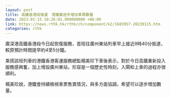 ```yaml
---
layout: post
title: 高鐵香港段復運　港鐵冀逐步增加車票數量
date: 2023-01-15 10:26:01.000000000 +08:00
link: https://news.rthk.hk/rthk/ch/component/k2/1683957-20230115.htm
categories: rthk
---
```


廣深港高鐵香港段今日起恢復服務，首班往廣州東站列車早上接近9時40分抵達，較原預計時間提早約4至5分鐘。

乘搭該班列車的港鐵香港客運服務總監楊美珍下車後表示，對於今日高鐵重新投入服務感興奮，加上增設廣州東站，形容是一個歷史性時刻，入閘和上車的過程亦很順利。

楊美珍說，港鐵會持續檢視車票售賣情況，與多方面協調，希望可以逐步增加數量。
